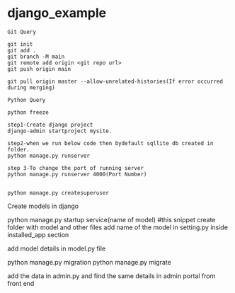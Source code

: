 # django_example

```
Git Query

git init
git add .
git branch -M main
git remote add origin <git repo url>
git push origin main

git pull origin master --allow-unrelated-histories(If error occurred during merging)

```
```
Python Query

python freeze

step1-Create django project
django-admin startproject mysite.

step2-when we run below code then bydefault sqllite db created in folder.
python manage.py runserver

step 3-To change the port of running server
python manage.py runserver 4000(Port Number)


python manage.py createsuperuser

```
Create models in django

python manage.py startup service(name of model) #this snippet create folder with model and other files
add name of the model in setting.py inside installed_app section

add model details in model.py file

python manage.py migration
python manage.py migrate

add the data in admin.py and find the same details in admin portal from front end
```

